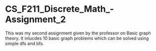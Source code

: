 # CS_F211_Discrete_Math_-Assignment_2
This was my second assignment given by the professor on Basic graph theory.
It inlucdes 10 basic graph problems which can be solved using simple dfs and bfs.

